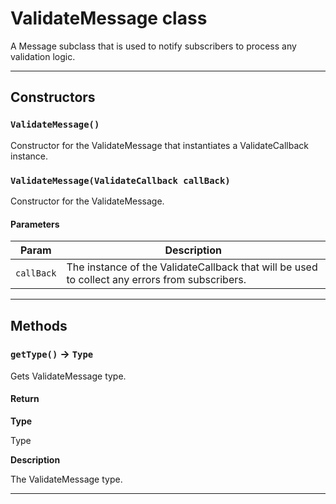 # ValidateMessage class

A Message subclass that is used to notify subscribers to process any validation logic.

---
## Constructors
### `ValidateMessage()`

Constructor for the ValidateMessage that instantiates a ValidateCallback instance.
### `ValidateMessage(ValidateCallback callBack)`

Constructor for the ValidateMessage.
#### Parameters
|Param|Description|
|-----|-----------|
|`callBack` |  The instance of the ValidateCallback that will be used to collect any errors from subscribers. |

---
## Methods
### `getType()` → `Type`

Gets ValidateMessage type.

#### Return

**Type**

Type

**Description**

The ValidateMessage type.

---
